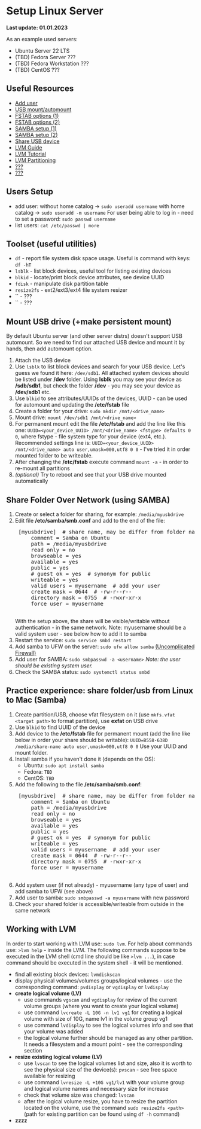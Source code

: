 # Setup Linux Server

**Last update: 01.01.2023**

As an example used servers:

- Ubuntu Server 22 LTS
- (TBD) Fedora Server ???
- (TBD) Fedora Workstation ???
- (TBD) CentOS ???

## Useful Resources

- [Add user](https://linuxize.com/post/how-to-create-users-in-linux-using-the-useradd-command/)
- [USB mount/automount](https://linuxhint.com/automount-usb-ubuntu/)
- [FSTAB options (1)](https://linuxopsys.com/topics/linux-fstab-options)
- [FSTAB options (2)](https://help.ubuntu.com/community/Fstab)
- [SAMBA setup (1)](https://dev.to/techlearners/how-to-set-up-a-samba-server-in-ubuntu-and-share-files-seamlessly-5foa)
- [SAMBA setup (2)](https://www.makeuseof.com/set-up-network-shared-folder-ubuntu-with-samba/)
- [Share USB device](https://sleeplessbeastie.eu/2022/03/14/how-to-share-usb-device-over-network/)
- [LVM Guide](http://xgu.ru/wiki/LVM)
- [LVM Tutorial](https://linuxhint.com/lvm-ubuntu-tutorial/)
- [LVM Partitioning](https://www.redhat.com/sysadmin/lvm-vs-partitioning)
- [???](xxx)
- [???](xxx)

## Users Setup

- add user: without home catalog -> `sudo useradd username` with home catalog -> `sudo useradd -m username`
  For user being able to log in - need to set a password: `sudo passwd username`
- list users: `cat /etc/passwd | more`

## Toolset (useful utilities)

- `df` - report file system disk space usage. Useful is command with keys: `df -hT`
- `lsblk` - list block devices, useful tool for listing existing devices
- `blkid` - locate/print block device attributes, see device UUID
- `fdisk` - manipulate disk partition table
- `resize2fs` - ext2/ext3/ext4 file system resizer
- `` - ???
- `` - ???

## Mount USB drive (+make persistent mount)

By default Ubuntu server (and other server distrs) doesn't support USB automount. So we need to find our attached USB device and mount it by hands, then add automount option.

1. Attach the USB device
2. Use `lsblk` to list block devices and search for your USB device. Let's guess we found it here: `/dev/sdb1`. All attached system devices should be listed under **/dev** folder. Using **lsblk** you may see your device as **/sdb/sdb1**, but check the folder **/dev** - you may see your device as **/dev/sdb1** etc.
3. Use `blkid` to see attributes/UUIDs of the devices, UUID - can be used for automount and updating the **/etc/fstab** file
4. Create a folder for your drive: `sudo mkdir /mnt/<drive_name>`
5. Mount drive: `mount /dev/sdb1 /mnt/<drive_name>`
6. For permanent mount edit the file **/etc/fstab** and add the line like this one: `UUID=<your_device_UUID> /mnt/<drive_name> <fstype> defaults 0 0`, where fstype - file system type for your device (ext4, etc.). Recommended settings line is: `UUID=<your_device_UUID> /mnt/<drive_name> auto user,umask=000,utf8 0 0` - I've tried it in order mounted folder to be writeable.
7. After changing the **/etc/fstab** execute command `mount -a` - in order to re-mount all partitions
8. *(optional)* Try to reboot and see that your USB drive mounted automatically

## Share Folder Over Network (using SAMBA)

1. Create or select a folder for sharing, for example: `/media/myusbdrive`
2. Edit file **/etc/samba/smb.conf** and add to the end of the file:
    <pre>
    [myusbdrive]  # share name, may be differ from folder name
        comment = Samba on Ubuntu
        path = /media/myusbdrive
        read only = no
        browseable = yes
        available = yes
        public = yes
        # guest ok = yes  # synonym for public
        writeable = yes
        valid users = myusername  # add your user
        create mask = 0644  # -rw-r--r--
        directory mask = 0755  # -rwxr-xr-x
        force user = myusername
    </pre>
   With the setup above, the share will be visible/writable without authentication - in the same network. Note: myusername should be a valid system user - see below how to add it to samba
3. Restart the service: `sudo service smbd restart`
4. Add samba to UFW on the server: `sudo ufw allow samba` [(Uncomplicated Firewall)](https://wiki.ubuntu.com/UncomplicatedFirewall)
5. Add user for SAMBA: `sudo smbpasswd -a <username>` *Note: the user should be existing system user.*
6. Check the SAMBA status: `sudo systemctl status smbd`

## Practice experience: share folder/usb from Linux to Mac (Samba)

1. Create partition/USB, choose vfat filesystem on it (use `mkfs.vfat <target path>` to format partition), use **exfat** on USB drive
2. Use `blkid` to find UUID of the device
3. Add device to the **/etc/fstab** file for permanent mount (add the line like below in order your share should be writable):
   `UUID=B558-638D /media/share-name auto user,umask=000,utf8 0 0`
   Use your UUID and mount folder.
4. Install samba if you haven't done it (depends on the OS):
   - Ubuntu: `sudo apt install samba`
   - Fedora: `TBD`
   - CentOS: `TBD`
5. Add the following to the file **/etc/samba/smb.conf**:
   <pre>
    [myusbdrive]  # share name, may be differ from folder name
        comment = Samba on Ubuntu
        path = /media/myusbdrive
        read only = no
        browseable = yes
        available = yes
        public = yes
        # guest ok = yes  # synonym for public
        writeable = yes
        valid users = myusername  # add your user
        create mask = 0644  # -rw-r--r--
        directory mask = 0755  # -rwxr-xr-x
        force user = myusername
    </pre>
6. Add system user (if not already) - myusername (any type of user) and add samba to UFW (see above)
7. Add user to samba: `sudo smbpasswd -a myusername` with new password
8. Check your shared folder is accessible/writeable from outside in the same network

## Working with LVM

In order to start working with LVM use: `sudo lvm`. For help about commands use: `>lvm help` - inside the LVM. The following commands suppose to be executed in the LVM shell (cmd line should be like `>lvm ...`), in case command should be executed in the system shell - it will be mentioned.

- find all existing block devices: `lvmdiskscan`
- display physical volumes/volumes groups/logical volumes - use the corresponding command: `pvdisplay` or `vgdisplay` or `lvdisplay`
- **create logical volume (LV)**
  - use commands `vgscan` and `vgdisplay` for review of the current volume groups (where you want to create your logical volume)
  - use command `lvcreate -L 10G -n lv1 vg1` for creating a logical volume with size of 10G, name lv1 in the volume group vg1
  - use command `lvdisplay` to see the logical volumes info and see that your volume was added
  - the logical volume further should be managed as any other partition. It needs a filesystem and a mount point - see the corresponding section
- **resize existing logical volume (LV)**
  - use `lvscan` to see the logical volumes list and size, also it is worth to see the physical size of the device(s): `pvscan` - see free space available for resizing
  - use command `lvresize -L +10G vg1/lv1` with your volume group and logical volume names and necessary size for increase
  - check that volume size was changed: `lvscan`
  - after the logical volume resize, you have to resize the partition located on the volume, use the command `sudo resize2fs <path>` (path for existing partition can be found using `df -h` command)
- **zzzz**
